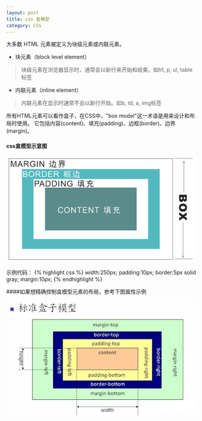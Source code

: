 ```yaml
---
layout: post
title: css 盒模型
category: CSS
---
```

大多数 HTML 元素被定义为块级元素或内联元素。

* 块元素（block level element）

>块级元素在浏览器显示时，通常会以新行来开始和结束。如h1, p, ul, table标签
 
* 内联元素（inline element）

>内联元素在显示时通常不会以新行开始。如b, td, a, img标签

所有HTML元素可以看作盒子，在CSS中，"box model"这一术语是用来设计和布局时使用。
它包括内容(content)、填充(padding)、边框(border)、边界(margin)。

#### css盒模型示意图

![Alt text](/images/css-model-1.jpg)

示例代码：
{% highlight css %}
width:250px;
padding:10px;
border:5px solid gray;
margin:10px;
{% endhighlight %}


####如果想精确控制盒模型元素的布局，参考下图属性示例

![Alt tex#](/images/css-model-2.jpg)

